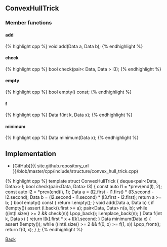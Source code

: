 ## ConvexHullTrick

### Member functions

#### add
{% highlight cpp %}
void add(Data a, Data b);
{% endhighlight %}


#### check
{% highlight cpp %}
bool check(pair< Data, Data > l3);
{% endhighlight %}


#### empty
{% highlight cpp %}
bool empty() const;
{% endhighlight %}


#### f
{% highlight cpp %}
Data f(int k, Data x);
{% endhighlight %}


#### minimum
{% highlight cpp %}
Data minimum(Data x);
{% endhighlight %}

## Implementation

- [GitHub]({{ site.github.repository_url }}/blob/master/cpp/include/structure/convex_hull_trick.cpp)

{% highlight cpp %}
template<class Data>
struct ConvexHullTrick {
  deque<pair<Data, Data>> l;
  bool check(pair<Data, Data> l3) {
    const auto l1 = *prev(end(l), 2);
    const auto l2 = *prev(end(l), 1);
    Data a = (l2.first - l1.first) * (l3.second - l2.second);
    Data b = (l2.second - l1.second) * (l3.first - l2.first);
    return a >= b;
  }
  bool empty() const { return l.empty(); }
  void add(Data a, Data b) {
    if (!empty()) assert (l.back().first >= a);
    pair<Data, Data> n(a, b);
    while ((int)l.size() >= 2 && check(n)) l.pop_back();
    l.emplace_back(n);
  }
  Data f(int k, Data x) { return l[k].first * x + l[k].second; }
  Data minimum(Data x) {
    assert (!empty());
    while ((int)l.size() >= 2 && f(0, x) >= f(1, x)) l.pop_front();
    return f(0, x);
  }
};
{% endhighlight %}

[Back](../..)
